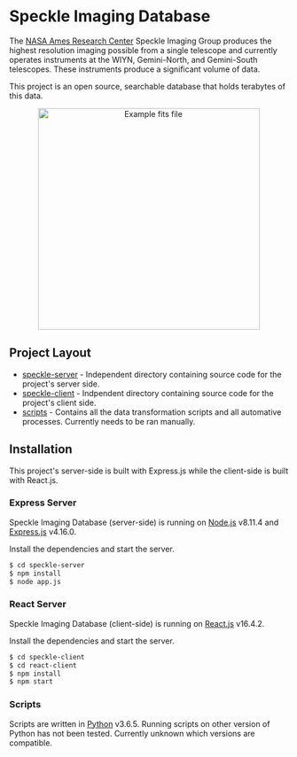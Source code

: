 # Speckle Imaging Database

The [NASA Ames Research Center](https://www.nasa.gov/ames) Speckle Imaging Group produces the highest resolution imaging possible from a single telescope and currently operates instruments at the WIYN, Gemini-North, and Gemini-South telescopes. These instruments produce a significant volume of data.

This project is an open source, searchable database that holds terabytes of this data. 

<p align="center">
<img src="https://i.imgur.com/OjLYFA8.png" alt="Example fits file" class="center" height="400" width="400">
</p>

## Project Layout
- [speckle-server](https://github.com/exlunae/speckle-imaging/tree/master/speckle-server) - Independent directory containing source code for the project's server side.
- [speckle-client](https://github.com/exlunae/speckle-imaging/tree/master/speckle-client) - Indpendent directory containing source code for the project's client side.
- [scripts](https://github.com/exlunae/speckle-imaging/tree/master/scripts) - Contains all the data transformation scripts and all automative processes. Currently needs to be ran manually. 
## Installation
This project's server-side is built with Express.js while the client-side is built with React.js.
### Express Server
Speckle Imaging Database (server-side) is running on [Node.js](https://nodejs.org/) v8.11.4 and [Express.js](https://expressjs.com/) v4.16.0.

Install the dependencies and start the server.

```sh
$ cd speckle-server
$ npm install
$ node app.js
```

### React Server

Speckle Imaging Database (client-side) is running on [React.js](https://reactjs.org/) v16.4.2. 

Install the dependencies and start the server.

```sh
$ cd speckle-client
$ cd react-client
$ npm install
$ npm start
```
### Scripts 

Scripts are written in [Python](https://www.python.org/downloads/release/python-365/) v3.6.5. Running scripts on other version of Python has not been tested. Currently unknown which versions are compatible.
